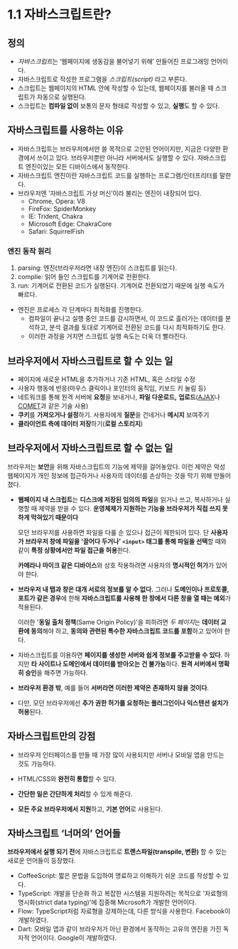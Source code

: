 # 1.1  자바스크립트란?

## 정의

- *자바스크립트*는 ‘웹페이지에 생동감을 불어넣기 위해’ 만들어진 프로그래밍 언어이다.
- 자바스크립트로 작성한 프로그램을 *스크립트(script)* 라고 부른다.
- 스크립트는 웹페이지의 HTML 안에 작성할 수 있는데, 웹페이지를 불러올 때 스크립트가 자동으로 실행된다.
- 스크립트는 **컴파일 없이** 보통의 문자 형태로 작성할 수 있고, **실행**도 할 수 있다.



## 자바스크립트를 사용하는 이유

- 자바스크립트는 브라우저에서만 쓸 목적으로 고안된 언어이지만, 지금은 다양한 환경에서 쓰이고 있다. 브라우저뿐만 아니라 서버에서도 실행할 수 있다. 자바스크립트 엔진이있는 모든 디바이스에서 동작한다.
- 자바스크립트 엔진이란 자바스크립트 코드를 실행하는 프로그램/인터프리터를 말한다.
- 브라우저엔 '자바스크립트 가상 머신’이라 불리는 엔진이 내장되어 있다.
  - Chrome, Opera: V8
  - FireFox: SpiderMonkey
  - IE: Trident, Chakra
  - Microsoft Edge: ChakraCore
  - Safari: SquirrelFish



### 엔진 동작 원리

1. parsing: 엔진(브라우저라면 내장 엔진)이 스크립트를 읽는다.
2. complie: 읽어 들인 스크립트를 기계어로 전환한다.
3. run: 기계어로 전환된 코드가 실행된다. 기계어로 전환되었기 때문에 실행 속도가 빠르다.

- 엔진은 프로세스 각 단계마다 최적화를 진행한다.
  - 컴파일이 끝나고 실행 중인 코드를 감시하면서, 이 코드로 흘러가는 데이터를 분석하고, 분석 결과를 토대로 기계어로 전환된 코드를 다시 최적화하기도 한다.
  - 이러한 과정을 거치면 스크립트 실행 속도는 더욱 더 빨라진다.



## 브라우저에서 자바스크립트로 할 수 있는 일

- 페이지에 새로운 HTML을 추가하거나 기존 HTML, 혹은 스타일 수정
- 사용자 행동에 반응(마우스 클릭이나 포인터의 움직임, 키보드 키 눌림 등)
- 네트워크를 통해 원격 서버에 **요청**을 보내거나, **파일 다운로드,** **업로드**([AJAX](https://en.wikipedia.org/wiki/Ajax_(programming))나 [COMET](https://en.wikipedia.org/wiki/Comet_(programming))과 같은 기술 사용)
- **쿠키**를 **가져오거나 설정**하기. 사용자에게 **질문**을 건네거나 **메시지** 보여주기
- **클라이언트 측에 데이터 저장**하기(**로컬 스토리지**)



## 브라우저에서 자바스크립트로 할 수 없는 일

브라우저는 **보안**을 위해 자바스크립트의 기능에 제약을 걸어놓았다. 이런 제약은 악성 웹페이지가 개인 정보에 접근하거나 사용자의 데이터를 손상하는 것을 막기 위해 만들어졌다.

- **웹페이지 내 스크립트**는 **디스크에 저장된 임의의 파일**을 읽거나 쓰고, 복사하거나 실행할 때 제약을 받을 수 있다. **운영체제가 지원하는 기능을 브라우저가 직접 쓰지 못하게 막혀있기 때문이다**

  모던 브라우저를 사용하면 파일을 다룰 순 있으나 접근이 제한되어 있다. 단 **사용자가 브라우저 창에 파일을 ‘끌어다 두거나’ `<input>` 태그를 통해 파일을 선택**할 때와 같이 **특정 상황에서만 파일 접근을 허용**한다.

  **카메라나 마이크 같은 디바이스**와 상호 작용하려면 사용자의 **명시적인 허가**가 있어야 한다.

- **브라우저 내 탭과 창은 대개 서로의 정보를 알 수 없다.** 그러나 **도메인이나 프로토콜, 포트가 같은 경우**에 한해 **자바스크립트를 사용해 한 창에서 다른 창을 열 때는 예외**가 적용된다.

  이러한 '**동일 출처 정책**(Same Origin Policy)'을 피하려면 *두 페이지*는 **데이터 교환에 동의**해야 하고, **동의와 관련된 특수한 자바스크립트 코드를 포함**하고 있어야 한다. 

- 자바스크립트를 이용하면 **페이지를 생성한 서버와 쉽게 정보를 주고받을 수 있다**. 하지만 **타 사이트나 도메인에서 데이터를 받아오는 건 불가능**하다.  **원격 서버에서 명확히 승인**을 해주면 가능하다.

- **브라우저 환경 밖**, 예를 들어 **서버라면 이러한 제약은 존재하지 않을 것이다**. 

- 다만, 모던 브라우저에선 **추가 권한 허가를 요청하는 플러그인이나 익스텐션 설치가 허용**된다.



## 자바스크립트만의 강점

- 브라우저 인터페이스를 만들 때 가장 많이 사용되지만 서버나 모바일 앱을 만드는 것도 가능하다.

- HTML/CSS와 **완전히 통합**할 수 있다.
- **간단한 일은 간단하게 처리**할 수 있게 해준다.
- **모든 주요 브라우저에서 지원**하고, **기본 언어**로 사용된다.



## 자바스크립트 ‘너머의’ 언어들

**브라우저에서 실행 되기 전**에 자바스크립트로 **트랜스파일(transpile, 변환)** 할 수 있는 새로운 언어들이 등장했다.

- CoffeeScript: 짧은 문법을 도입하여 명료하고 이해하기 쉬운 코드를 작성할 수 있다.
- TypeScript: 개발을 단순화 하고 복잡한 시스템을 지원하려는 목적으로 '자료형의 명시화(strict data typing)'에 집중해 Microsoft가 개발한 언어이다. 
- Flow: TypeScript처럼 자료형을 강제하는데, 다른 방식을 사용한다. Facebook이 개발하였다.
- Dart: 모바일 앱과 같이 브라우저가 아닌 환경에서 동작하는 고유의 엔진을 가진 독자적 언어이다. Google이 개발하였다.
